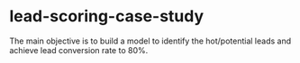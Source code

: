 # lead-scoring-case-study
The  main objective is to build a model to identify the hot/potential leads and achieve lead conversion rate to 80%.
